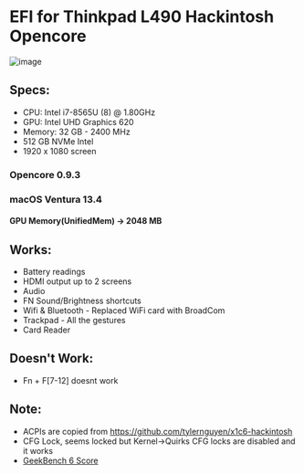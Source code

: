 # EFI for Thinkpad L490 Hackintosh Opencore

![image](https://github.com/takobaba/EFI-Opencore-Thinkpad-L490/assets/3728072/1a847741-5da1-46be-b67f-658dfa5ff2ca)

## Specs:
  - CPU: Intel i7-8565U (8) @ 1.80GHz
  - GPU: Intel UHD Graphics 620
  - Memory: 32 GB - 2400 MHz
  - 512 GB NVMe Intel
  - 1920 x 1080 screen

### Opencore 0.9.3

### macOS Ventura 13.4

#### GPU Memory(UnifiedMem) -> 2048 MB

## Works:

  * Battery readings
  * HDMI output up to 2 screens
  * Audio
  * FN Sound/Brightness shortcuts
  * Wifi & Bluetooth - Replaced WiFi card with BroadCom
  * Trackpad - All the gestures
  * Card Reader

## Doesn't Work:

  * Fn + F[7-12] doesnt work

## Note: 

  * ACPIs are copied from https://github.com/tylernguyen/x1c6-hackintosh
  * CFG Lock, seems locked but Kernel->Quirks CFG locks are disabled and it works
  * [GeekBench 6 Score](https://browser.geekbench.com/v6/cpu/1577874)
